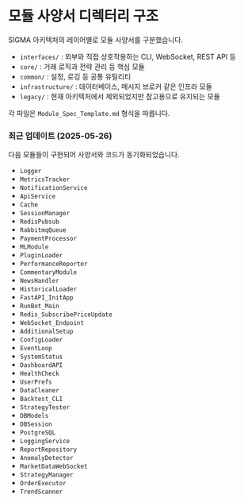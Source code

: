 # 모듈 사양서 디렉터리 구조

SIGMA 아키텍처의 레이어별로 모듈 사양서를 구분했습니다.

- `interfaces/` : 외부와 직접 상호작용하는 CLI, WebSocket, REST API 등
- `core/` : 거래 로직과 전략 관리 등 핵심 모듈
- `common/` : 설정, 로깅 등 공통 유틸리티
- `infrastructure/` : 데이터베이스, 메시지 브로커 같은 인프라 모듈
- `legacy/` : 현재 아키텍처에서 제외되었지만 참고용으로 유지되는 모듈

각 파일은 `Module_Spec_Template.md` 형식을 따릅니다.

### 최근 업데이트 (2025-05-26)

다음 모듈들이 구현되어 사양서와 코드가 동기화되었습니다.

- `Logger`
- `MetricsTracker`
- `NotificationService`
- `ApiService`
- `Cache`
- `SessionManager`
- `RedisPubsub`
- `RabbitmqQueue`
- `PaymentProcessor`
- `MLModule`
- `PluginLoader`
- `PerformanceReporter`
- `CommentaryModule`
- `NewsHandler`
- `HistoricalLoader`
- `FastAPI_InitApp`
- `RunBot_Main`
- `Redis_SubscribePriceUpdate`
- `WebSocket_Endpoint`
- `AdditionalSetup`
- `ConfigLoader`
- `EventLoop`
- `SystemStatus`
- `DashboardAPI`
- `HealthCheck`
- `UserPrefs`
- `DataCleaner`
- `Backtest_CLI`
- `StrategyTester`
- `DBModels`
- `DBSession`
- `PostgreSQL`
- `LoggingService`
- `ReportRepository`
- `AnomalyDetector`
- `MarketDataWebSocket`
- `StrategyManager`
- `OrderExecutor`
- `TrendScanner`
